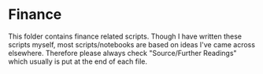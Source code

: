 # Finance

This folder contains finance related scripts. Though I have written these scripts myself, most scripts/notebooks are based on ideas I've came across elsewhere. Therefore please always check "Source/Further Readings" which usually is put at the end of each file.
